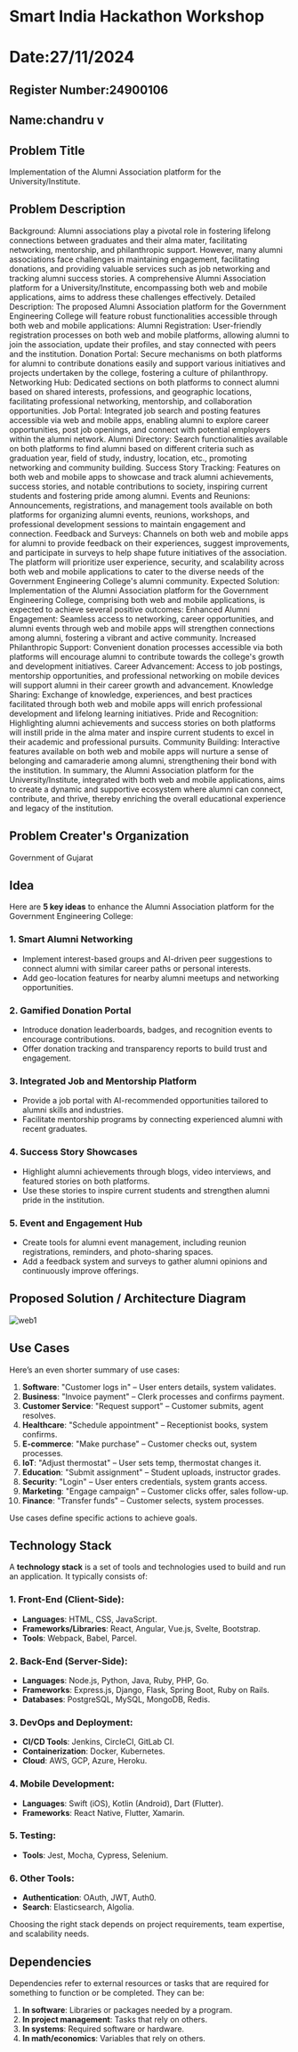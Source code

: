 # Smart India Hackathon Workshop
# Date:27/11/2024
## Register Number:24900106
## Name:chandru v
## Problem Title
Implementation of the Alumni Association platform for the University/Institute.
## Problem Description
Background: Alumni associations play a pivotal role in fostering lifelong connections between graduates and their alma mater, facilitating networking, mentorship, and philanthropic support. However, many alumni associations face challenges in maintaining engagement, facilitating donations, and providing valuable services such as job networking and tracking alumni success stories. A comprehensive Alumni Association platform for a University/Institute, encompassing both web and mobile applications, aims to address these challenges effectively. Detailed Description: The proposed Alumni Association platform for the Government Engineering College will feature robust functionalities accessible through both web and mobile applications: Alumni Registration: User-friendly registration processes on both web and mobile platforms, allowing alumni to join the association, update their profiles, and stay connected with peers and the institution. Donation Portal: Secure mechanisms on both platforms for alumni to contribute donations easily and support various initiatives and projects undertaken by the college, fostering a culture of philanthropy. Networking Hub: Dedicated sections on both platforms to connect alumni based on shared interests, professions, and geographic locations, facilitating professional networking, mentorship, and collaboration opportunities. Job Portal: Integrated job search and posting features accessible via web and mobile apps, enabling alumni to explore career opportunities, post job openings, and connect with potential employers within the alumni network. Alumni Directory: Search functionalities available on both platforms to find alumni based on different criteria such as graduation year, field of study, industry, location, etc., promoting networking and community building. Success Story Tracking: Features on both web and mobile apps to showcase and track alumni achievements, success stories, and notable contributions to society, inspiring current students and fostering pride among alumni. Events and Reunions: Announcements, registrations, and management tools available on both platforms for organizing alumni events, reunions, workshops, and professional development sessions to maintain engagement and connection. Feedback and Surveys: Channels on both web and mobile apps for alumni to provide feedback on their experiences, suggest improvements, and participate in surveys to help shape future initiatives of the association. The platform will prioritize user experience, security, and scalability across both web and mobile applications to cater to the diverse needs of the Government Engineering College's alumni community. Expected Solution: Implementation of the Alumni Association platform for the Government Engineering College, comprising both web and mobile applications, is expected to achieve several positive outcomes: Enhanced Alumni Engagement: Seamless access to networking, career opportunities, and alumni events through web and mobile apps will strengthen connections among alumni, fostering a vibrant and active community. Increased Philanthropic Support: Convenient donation processes accessible via both platforms will encourage alumni to contribute towards the college's growth and development initiatives. Career Advancement: Access to job postings, mentorship opportunities, and professional networking on mobile devices will support alumni in their career growth and advancement. Knowledge Sharing: Exchange of knowledge, experiences, and best practices facilitated through both web and mobile apps will enrich professional development and lifelong learning initiatives. Pride and Recognition: Highlighting alumni achievements and success stories on both platforms will instill pride in the alma mater and inspire current students to excel in their academic and professional pursuits. Community Building: Interactive features available on both web and mobile apps will nurture a sense of belonging and camaraderie among alumni, strengthening their bond with the institution. In summary, the Alumni Association platform for the University/Institute, integrated with both web and mobile applications, aims to create a dynamic and supportive ecosystem where alumni can connect, contribute, and thrive, thereby enriching the overall educational experience and legacy of the institution.
## Problem Creater's Organization
Government of Gujarat

## Idea
Here are **5 key ideas** to enhance the Alumni Association platform for the Government Engineering College:  

### **1. Smart Alumni Networking**  
- Implement interest-based groups and AI-driven peer suggestions to connect alumni with similar career paths or personal interests.  
- Add geo-location features for nearby alumni meetups and networking opportunities.  

### **2. Gamified Donation Portal**  
- Introduce donation leaderboards, badges, and recognition events to encourage contributions.  
- Offer donation tracking and transparency reports to build trust and engagement.  

### **3. Integrated Job and Mentorship Platform**  
- Provide a job portal with AI-recommended opportunities tailored to alumni skills and industries.  
- Facilitate mentorship programs by connecting experienced alumni with recent graduates.  

### **4. Success Story Showcases**  
- Highlight alumni achievements through blogs, video interviews, and featured stories on both platforms.  
- Use these stories to inspire current students and strengthen alumni pride in the institution.  

### **5. Event and Engagement Hub**  
- Create tools for alumni event management, including reunion registrations, reminders, and photo-sharing spaces.  
- Add a feedback system and surveys to gather alumni opinions and continuously improve offerings.  


## Proposed Solution / Architecture Diagram
![web1](https://github.com/user-attachments/assets/092554de-2e45-49f9-9e1c-f760e2cf9113)



## Use Cases
Here’s an even shorter summary of use cases:

1. **Software**: "Customer logs in" – User enters details, system validates.
2. **Business**: "Invoice payment" – Clerk processes and confirms payment.
3. **Customer Service**: "Request support" – Customer submits, agent resolves.
4. **Healthcare**: "Schedule appointment" – Receptionist books, system confirms.
5. **E-commerce**: "Make purchase" – Customer checks out, system processes.
6. **IoT**: "Adjust thermostat" – User sets temp, thermostat changes it.
7. **Education**: "Submit assignment" – Student uploads, instructor grades.
8. **Security**: "Login" – User enters credentials, system grants access.
9. **Marketing**: "Engage campaign" – Customer clicks offer, sales follow-up.
10. **Finance**: "Transfer funds" – Customer selects, system processes.

Use cases define specific actions to achieve goals.


## Technology Stack
A **technology stack** is a set of tools and technologies used to build and run an application. It typically consists of:

### 1. **Front-End (Client-Side)**:
- **Languages**: HTML, CSS, JavaScript.
- **Frameworks/Libraries**: React, Angular, Vue.js, Svelte, Bootstrap.
- **Tools**: Webpack, Babel, Parcel.

### 2. **Back-End (Server-Side)**:
- **Languages**: Node.js, Python, Java, Ruby, PHP, Go.
- **Frameworks**: Express.js, Django, Flask, Spring Boot, Ruby on Rails.
- **Databases**: PostgreSQL, MySQL, MongoDB, Redis.

### 3. **DevOps and Deployment**:
- **CI/CD Tools**: Jenkins, CircleCI, GitLab CI.
- **Containerization**: Docker, Kubernetes.
- **Cloud**: AWS, GCP, Azure, Heroku.

### 4. **Mobile Development**:
- **Languages**: Swift (iOS), Kotlin (Android), Dart (Flutter).
- **Frameworks**: React Native, Flutter, Xamarin.

### 5. **Testing**:
- **Tools**: Jest, Mocha, Cypress, Selenium.

### 6. **Other Tools**:
- **Authentication**: OAuth, JWT, Auth0.
- **Search**: Elasticsearch, Algolia.

Choosing the right stack depends on project requirements, team expertise, and scalability needs.


## Dependencies
Dependencies refer to external resources or tasks that are required for something to function or be completed. They can be:

1. **In software**: Libraries or packages needed by a program.
2. **In project management**: Tasks that rely on others.
3. **In systems**: Required software or hardware.
4. **In math/economics**: Variables that rely on others.


